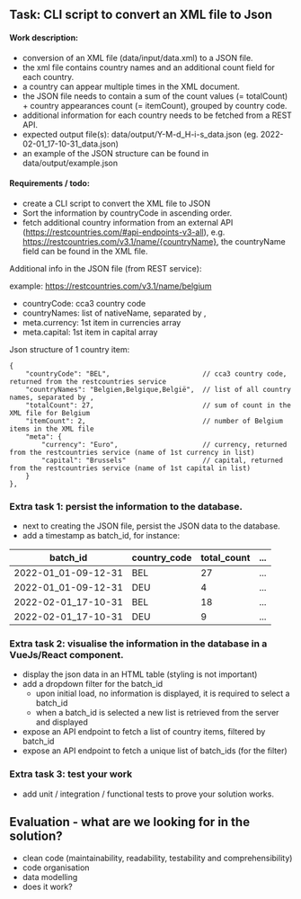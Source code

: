 ## Task: CLI script to convert an XML file to Json

#### Work description:

* conversion of an XML file (data/input/data.xml) to a JSON file.
* the xml file contains country names and an additional count field for each country.
* a country can appear multiple times in the XML document.
* the JSON file needs to contain a sum of the count values (= totalCount) + country appearances count (= itemCount), grouped by country code. 
* additional information for each country needs to be fetched from a REST API.  
* expected output file(s): data/output/Y-M-d_H-i-s_data.json (eg. 2022-02-01_17-10-31_data.json)
* an example of the JSON structure can be found in data/output/example.json

#### Requirements / todo:

* create a CLI script to convert the XML file to JSON
* Sort the information by countryCode in ascending order.
* fetch additional country information from an external API (https://restcountries.com/#api-endpoints-v3-all), e.g. https://restcountries.com/v3.1/name/{countryName}, the countryName field can be found in the XML file.

Additional info in the JSON file (from REST service):

example: https://restcountries.com/v3.1/name/belgium

* countryCode: cca3 country code
* countryNames: list of nativeName, separated by ,
* meta.currency: 1st item in currencies array
* meta.capital: 1st item in capital array

Json structure of 1 country item:

```
{
    "countryCode": "BEL",                       // cca3 country code, returned from the restcountries service
    "countryNames": "Belgien,Belgique,België",  // list of all country names, separated by ,
    "totalCount": 27,                           // sum of count in the XML file for Belgium
    "itemCount": 2,                             // number of Belgium items in the XML file
    "meta": {
        "currency": "Euro",                     // currency, returned from the restcountries service (name of 1st currency in list)
        "capital": "Brussels"                   // capital, returned from the restcountries service (name of 1st capital in list)
    }
},
```

### Extra task 1: persist the information to the database.
* next to creating the JSON file, persist the JSON data to the database.
* add a timestamp as batch_id, for instance:

| batch_id            | country_code | total_count | ... |
| ------------------- | ------------ | ----------- | --- |
| 2022-01_01-09-12-31 | BEL          | 27          | ... |
| 2022-01_01-09-12-31 | DEU          | 4           | ... |
| 2022-02-01_17-10-31 | BEL          | 18          | ... |
| 2022-02-01_17-10-31 | DEU          | 9           | ... |

### Extra task 2: visualise the information in the database in a VueJs/React component.
* display the json data in an HTML table (styling is not important)
* add a dropdown filter for the batch_id
	* upon initial load, no information is displayed, it is required to select a batch_id 
	* when a batch_id is selected a new list is retrieved from the server and displayed
* expose an API endpoint to fetch a list of country items, filtered by batch_id
* expose an API endpoint to fetch a unique list of batch_ids (for the filter)

### Extra task 3: test your work
* add unit / integration / functional tests to prove your solution works.

## Evaluation - what are we looking for in the solution?
* clean code (maintainability, readability, testability and comprehensibility)
* code organisation
* data modelling
* does it work?